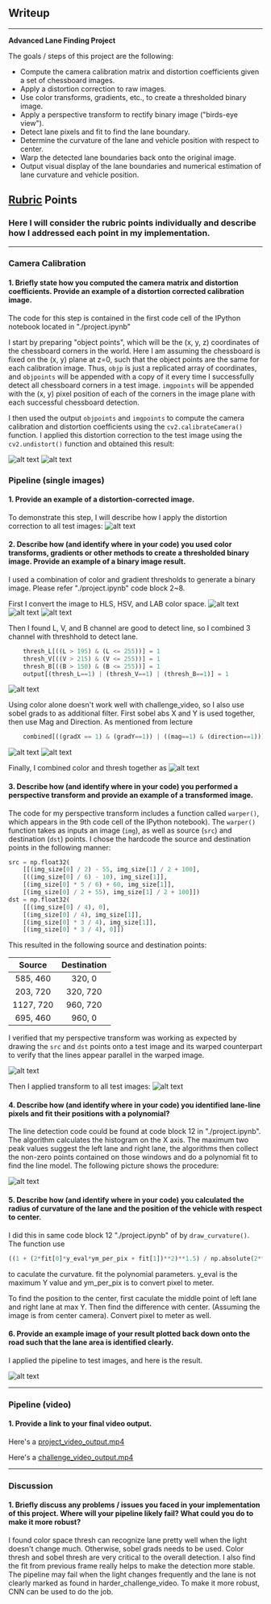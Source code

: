 ## Writeup

---

**Advanced Lane Finding Project**

The goals / steps of this project are the following:

* Compute the camera calibration matrix and distortion coefficients given a set of chessboard images.
* Apply a distortion correction to raw images.
* Use color transforms, gradients, etc., to create a thresholded binary image.
* Apply a perspective transform to rectify binary image ("birds-eye view").
* Detect lane pixels and fit to find the lane boundary.
* Determine the curvature of the lane and vehicle position with respect to center.
* Warp the detected lane boundaries back onto the original image.
* Output visual display of the lane boundaries and numerical estimation of lane curvature and vehicle position.

[//]: # (Image References)

[image1]: ./output_images/find_corner.png "Find Corners"
[image2]: ./output_images/undistort_chessboard.png "Undistort Chessboard Example"
[image3]: ./output_images/undistort.png "Undistort Test Images"
[image4]: ./output_images/hls.png "Test Images in HLS color space"
[image5]: ./output_images/hsv.png "Test Images in HSV color space"
[image6]: ./output_images/lab.png "Test Images in LAB color space"
[image7]: ./output_images/color_thresh.png "Color Threshed Test Images"
[image8]: ./output_images/sobel_abs_x_y.png "Sobel Thresh Grads in abs X and Y"
[image9]: ./output_images/sobel_mag_direction.png "Sobel Thresh Magnititude and Direction"
[image10]: ./output_images/color_grads_thresh.png "Color and Sobel Thresh Test Images"
[image11]: ./output_images/perpective_transform_thresh.png "Perspective Transformation for threshed images"
[image12]: ./output_images/perpective_transformed_test_images.png "Perspective Transformation for All Test Images"
[image13]: ./output_images/draw_line.png "Detected Lane Areas for All Test Images Side by Side"
[image14]: ./output_images/pipeline_test.png "Final output of Processed Test Images"
[video1]: ./project_video_output.mp4 "Video Output"
[video2]: ./challenge_video_output.mp4 "Challenge Video Output"

## [Rubric](https://review.udacity.com/#!/rubrics/571/view) Points

### Here I will consider the rubric points individually and describe how I addressed each point in my implementation.  

---

### Camera Calibration

#### 1. Briefly state how you computed the camera matrix and distortion coefficients. Provide an example of a distortion corrected calibration image.

The code for this step is contained in the first code cell of the IPython notebook located in "./project.ipynb"

I start by preparing "object points", which will be the (x, y, z) coordinates of the chessboard corners in the world. Here I am assuming the chessboard is fixed on the (x, y) plane at z=0, such that the object points are the same for each calibration image.  Thus, `objp` is just a replicated array of coordinates, and `objpoints` will be appended with a copy of it every time I successfully detect all chessboard corners in a test image.  `imgpoints` will be appended with the (x, y) pixel position of each of the corners in the image plane with each successful chessboard detection.  

I then used the output `objpoints` and `imgpoints` to compute the camera calibration and distortion coefficients using the `cv2.calibrateCamera()` function.  I applied this distortion correction to the test image using the `cv2.undistort()` function and obtained this result: 

![alt text][image1]
![alt text][image2]

### Pipeline (single images)

#### 1. Provide an example of a distortion-corrected image.

To demonstrate this step, I will describe how I apply the distortion correction to all test images:
![alt text][image3]

#### 2. Describe how (and identify where in your code) you used color transforms, gradients or other methods to create a thresholded binary image.  Provide an example of a binary image result.

I used a combination of color and gradient thresholds to generate a binary image. Please refer "./project.ipynb" code block 2~8. 

First I convert the image to HLS, HSV, and LAB color space. 
![alt text][image4]
![alt text][image5]
![alt text][image6]

Then I found L, V, and B channel are good to detect line, so I combined 3 channel with threshhold to detect lane. 
```python
    thresh_L[((L > 195) & (L <= 255))] = 1
    thresh_V[((V > 215) & (V <= 255))] = 1
    thresh_B[((B > 150) & (B <= 255))] = 1
    output[(thresh_L==1) | (thresh_V==1) | (thresh_B==1)] = 1
```
![alt text][image7]

Using color alone doesn't work well with challenge_video, so I also use sobel grads to as additional filter. 
First sobel abs X and Y is used together, then use Mag and Direction. As mentioned from lecture
```python
    combined[((gradX == 1) & (gradY==1)) | ((mag==1) & (direction==1))] = 1
```
![alt text][image8]
![alt text][image9]

Finally, I combined color and thresh together as
![alt text][image10]



#### 3. Describe how (and identify where in your code) you performed a perspective transform and provide an example of a transformed image.

The code for my perspective transform includes a function called `warper()`, which appears in the 9th code cell of the IPython notebook).  The `warper()` function takes as inputs an image (`img`), as well as source (`src`) and destination (`dst`) points.  I chose the hardcode the source and destination points in the following manner:

```python
src = np.float32(
    [[(img_size[0] / 2) - 55, img_size[1] / 2 + 100],
    [((img_size[0] / 6) - 10), img_size[1]],
    [(img_size[0] * 5 / 6) + 60, img_size[1]],
    [(img_size[0] / 2 + 55), img_size[1] / 2 + 100]])
dst = np.float32(
    [[(img_size[0] / 4), 0],
    [(img_size[0] / 4), img_size[1]],
    [(img_size[0] * 3 / 4), img_size[1]],
    [(img_size[0] * 3 / 4), 0]])
```

This resulted in the following source and destination points:

| Source        | Destination   | 
|:-------------:|:-------------:| 
| 585, 460      | 320, 0        | 
| 203, 720      | 320, 720      |
| 1127, 720     | 960, 720      |
| 695, 460      | 960, 0        |

I verified that my perspective transform was working as expected by drawing the `src` and `dst` points onto a test image and its warped counterpart to verify that the lines appear parallel in the warped image.

![alt text][image11]

Then I applied transform to all test images: 
![alt text][image12]

#### 4. Describe how (and identify where in your code) you identified lane-line pixels and fit their positions with a polynomial?

The line detection code could be found at code block 12 in  "./project.ipynb". The algorithm calculates the histogram on the X axis. The maximum two peak values suggest the left lane and right lane, the algorithms then collect the non-zero points contained on those windows and do a polynomial fit to find the line model.  The following picture shows the procedure:

![alt text][image13]

#### 5. Describe how (and identify where in your code) you calculated the radius of curvature of the lane and the position of the vehicle with respect to center.

I did this in same code block 12 "./project.ipynb" of by `draw_curvature()`. The function use 
``` python
((1 + (2*fit[0]*y_eval*ym_per_pix + fit[1])**2)**1.5) / np.absolute(2*fit[0])
```
to caculate the curvature. fit the polynomial parameters. y_eval is the maximum Y value and ym_per_pix is to convert pixel to meter.

To find the position to the center, first caculate the middle point of left lane and right lane at max Y. Then find the difference with center. (Assuming the image is from center camera). Convert pixel to meter as well.


#### 6. Provide an example image of your result plotted back down onto the road such that the lane area is identified clearly.

I applied the pipeline to test images, and here is the result. 

![alt text][image14]

---

### Pipeline (video)

#### 1. Provide a link to your final video output.  

Here's a  [project_video_output.mp4](./project_video_output.mp4)

Here's a  [challenge_video_output.mp4](./challenge_video_output.mp4)


---

### Discussion

#### 1. Briefly discuss any problems / issues you faced in your implementation of this project.  Where will your pipeline likely fail?  What could you do to make it more robust?

I found color space thresh can recognize lane pretty well when the light doesn't change much. Otherwise, sobel grads needs to be used.  Color thresh and sobel thresh are very critical to the overall detection. I also find the fit from previous frame really helps to make the detection more stable. The pipeline may fail when the light changes frequently and the lane is not clearly marked as found in harder_challenge_video. To make it more robust, CNN can be used to do the job. 


